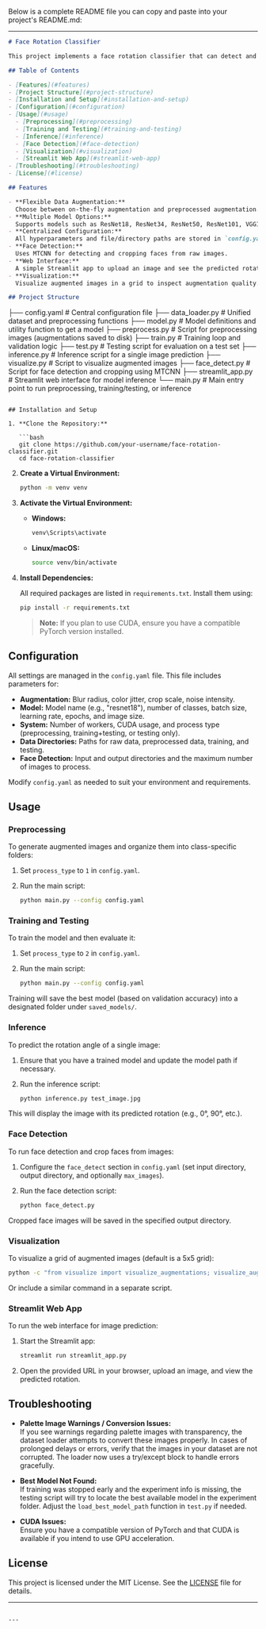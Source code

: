 Below is a complete README file you can copy and paste into your project's README.md:

---

```markdown
# Face Rotation Classifier

This project implements a face rotation classifier that can detect and classify the rotation angle of faces in images. The system supports data augmentation (both on-the-fly and preprocessed), model training, evaluation, inference, and even face detection with cropping. All key settings (directories, augmentation parameters, model details, etc.) are centralized in a single configuration file (`config.yaml`).

## Table of Contents

- [Features](#features)
- [Project Structure](#project-structure)
- [Installation and Setup](#installation-and-setup)
- [Configuration](#configuration)
- [Usage](#usage)
  - [Preprocessing](#preprocessing)
  - [Training and Testing](#training-and-testing)
  - [Inference](#inference)
  - [Face Detection](#face-detection)
  - [Visualization](#visualization)
  - [Streamlit Web App](#streamlit-web-app)
- [Troubleshooting](#troubleshooting)
- [License](#license)

## Features

- **Flexible Data Augmentation:**  
  Choose between on-the-fly augmentation and preprocessed augmentation.
- **Multiple Model Options:**  
  Supports models such as ResNet18, ResNet34, ResNet50, ResNet101, VGG16, MobileNetV2, Inception, ViT, AlexNet, and a basic custom model.
- **Centralized Configuration:**  
  All hyperparameters and file/directory paths are stored in `config.yaml`.
- **Face Detection:**  
  Uses MTCNN for detecting and cropping faces from raw images.
- **Web Interface:**  
  A simple Streamlit app to upload an image and see the predicted rotation.
- **Visualization:**  
  Visualize augmented images in a grid to inspect augmentation quality.

## Project Structure

```
├── config.yaml                # Central configuration file
├── data_loader.py             # Unified dataset and preprocessing functions
├── model.py                   # Model definitions and utility function to get a model
├── preprocess.py              # Script for preprocessing images (augmentations saved to disk)
├── train.py                   # Training loop and validation logic
├── test.py                    # Testing script for evaluation on a test set
├── inference.py               # Inference script for a single image prediction
├── visualize.py               # Script to visualize augmented images
├── face_detect.py             # Script for face detection and cropping using MTCNN
├── streamlit_app.py           # Streamlit web interface for model inference
└── main.py                    # Main entry point to run preprocessing, training/testing, or inference
```

## Installation and Setup

1. **Clone the Repository:**

   ```bash
   git clone https://github.com/your-username/face-rotation-classifier.git
   cd face-rotation-classifier
   ```

2. **Create a Virtual Environment:**

   ```bash
   python -m venv venv
   ```

3. **Activate the Virtual Environment:**

   - **Windows:**
     ```bash
     venv\Scripts\activate
     ```
   - **Linux/macOS:**
     ```bash
     source venv/bin/activate
     ```

4. **Install Dependencies:**

   All required packages are listed in `requirements.txt`. Install them using:

   ```bash
   pip install -r requirements.txt
   ```

   > **Note:** If you plan to use CUDA, ensure you have a compatible PyTorch version installed.

## Configuration

All settings are managed in the `config.yaml` file. This file includes parameters for:
- **Augmentation:** Blur radius, color jitter, crop scale, noise intensity.
- **Model:** Model name (e.g., "resnet18"), number of classes, batch size, learning rate, epochs, and image size.
- **System:** Number of workers, CUDA usage, and process type (preprocessing, training+testing, or testing only).
- **Data Directories:** Paths for raw data, preprocessed data, training, and testing.
- **Face Detection:** Input and output directories and the maximum number of images to process.
  
Modify `config.yaml` as needed to suit your environment and requirements.

## Usage

### Preprocessing

To generate augmented images and organize them into class-specific folders:

1. Set `process_type` to `1` in `config.yaml`.
2. Run the main script:

   ```bash
   python main.py --config config.yaml
   ```

### Training and Testing

To train the model and then evaluate it:

1. Set `process_type` to `2` in `config.yaml`.
2. Run the main script:

   ```bash
   python main.py --config config.yaml
   ```

Training will save the best model (based on validation accuracy) into a designated folder under `saved_models/`.

### Inference

To predict the rotation angle of a single image:

1. Ensure that you have a trained model and update the model path if necessary.
2. Run the inference script:

   ```bash
   python inference.py test_image.jpg
   ```

This will display the image with its predicted rotation (e.g., 0°, 90°, etc.).

### Face Detection

To run face detection and crop faces from images:

1. Configure the `face_detect` section in `config.yaml` (set input directory, output directory, and optionally `max_images`).
2. Run the face detection script:

   ```bash
   python face_detect.py
   ```

Cropped face images will be saved in the specified output directory.

### Visualization

To visualize a grid of augmented images (default is a 5x5 grid):

```bash
python -c "from visualize import visualize_augmentations; visualize_augmentations(__import__('yaml').safe_load(open('config.yaml')))"
```

Or include a similar command in a separate script.

### Streamlit Web App

To run the web interface for image prediction:

1. Start the Streamlit app:

   ```bash
   streamlit run streamlit_app.py
   ```

2. Open the provided URL in your browser, upload an image, and view the predicted rotation.

## Troubleshooting

- **Palette Image Warnings / Conversion Issues:**  
  If you see warnings regarding palette images with transparency, the dataset loader attempts to convert these images properly. In cases of prolonged delays or errors, verify that the images in your dataset are not corrupted. The loader now uses a try/except block to handle errors gracefully.

- **Best Model Not Found:**  
  If training was stopped early and the experiment info is missing, the testing script will try to locate the best available model in the experiment folder. Adjust the `load_best_model_path` function in `test.py` if needed.

- **CUDA Issues:**  
  Ensure you have a compatible version of PyTorch and that CUDA is available if you intend to use GPU acceleration.

## License

This project is licensed under the MIT License. See the [LICENSE](LICENSE) file for details.

---
```

---
